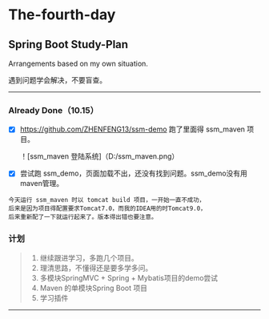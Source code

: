 # The-fourth-day

## Spring Boot Study-Plan

Arrangements based on my own situation.

遇到问题学会解决，不要盲查。

---

### Already Done（10.15）

- [X] <https://github.com/ZHENFENG13/ssm-demo> 跑了里面得 ssm_maven 项目。

   ！[ssm_maven 登陆系统]（D:/ssm_maven.png）

- [X] 尝试跑 ssm_demo，页面加载不出，还没有找到问题。ssm_demo没有用maven管理。

````
今天运行 ssm_maven 时以 tomcat build 项目，一开始一直不成功，
后来是因为项目得配置要求Tomcat7.0，而我的IDEA用的时Tomcat9.0，
后来重新配了一下就运行起来了。版本得出错也要注意。

````

### 计划 

>1. 继续跟进学习，多跑几个项目。
>2. 理清思路，不懂得还是要多学多问。
>3. 多模块SpringMVC + Spring + Mybatis项目的demo尝试
>4. Maven 的单模块Spring Boot 项目
>5. 学习插件
---

